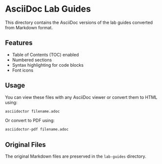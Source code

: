 # AsciiDoc Lab Guides

This directory contains the AsciiDoc versions of the lab guides converted from Markdown format.

## Features

* Table of Contents (TOC) enabled
* Numbered sections
* Syntax highlighting for code blocks
* Font icons

## Usage

You can view these files with any AsciiDoc viewer or convert them to HTML using:

```bash
asciidoctor filename.adoc
```

Or convert to PDF using:

```bash
asciidoctor-pdf filename.adoc
```

## Original Files

The original Markdown files are preserved in the `lab-guides` directory.
